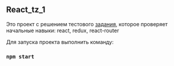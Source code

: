 ## React_tz_1
Это проект с решением тестового [задания](https://github.com/maxfarseer/tz-webinars/tree/tz-1-react-redux-react-router), которое проверяет начальные навыки: react, redux, react-router

Для запуска проекта выполнить команду:

### `npm start`
